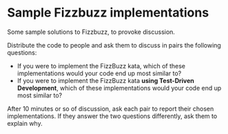 Sample Fizzbuzz implementations
===============================

Some sample solutions to Fizzbuzz, to provoke discussion.

Distribute the code to people and ask them to discuss in pairs the following questions:

- If you were to implement the FizzBuzz kata, which of these implementations would your code end up most similar to?
- If you were to implement the FizzBuzz kata **using Test-Driven Development**, which of these implementations would your code end up most similar to?

After 10 minutes or so of discussion, ask each pair to report their chosen implementations. If they answer the two questions differently, ask them to explain why.
